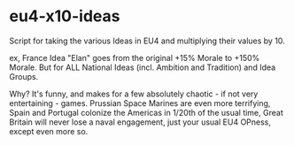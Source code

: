 # eu4-x10-ideas
Script for taking the various Ideas in EU4 and multiplying their values by 10.

ex,  France Idea "Elan" goes from the original +15% Morale to +150% Morale.
But for ALL National Ideas (incl. Ambition and Tradition) and Idea Groups.

Why? It's funny, and makes for a few absolutely chaotic - if not very entertaining - games. 
Prussian Space Marines are even more terrifying, 
Spain and Portugal colonize the Americas in 1/20th of the usual time, 
Great Britain will never lose a naval engagement,
just your usual EU4 OPness, except even more so.

